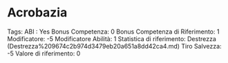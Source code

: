 # Acrobazia

Tags: ABI
: Yes
Bonus Competenza: 0
Bonus Competenza di Riferimento: 1
Modificatore: -5
Modificatore  Abilità: 1
Statistica di riferimento: Destrezza (Destrezza%209674c2b974d3479eb20a651a8dd42ca4.md)
Tiro Salvezza: -5
Valore di riferimento: 0